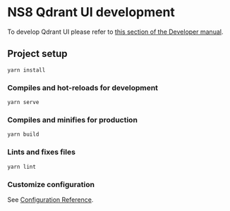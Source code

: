 # NS8 Qdrant UI development

To develop Qdrant UI please refer to [this section of the Developer manual](https://nethserver.github.io/ns8-core/ui/modules/#module-ui-development).

## Project setup

```
yarn install
```

### Compiles and hot-reloads for development

```
yarn serve
```

### Compiles and minifies for production

```
yarn build
```

### Lints and fixes files

```
yarn lint
```

### Customize configuration

See [Configuration Reference](https://cli.vuejs.org/config/).
